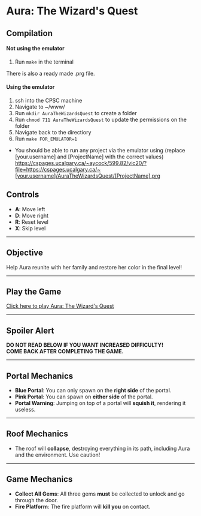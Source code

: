 # **Aura: The Wizard's Quest**  

## Compilation
#### Not using the emulator
1. Run `make` in the terminal

There is also a ready made .prg file.

#### Using the emulator
1. ssh into the CPSC machine
2. Navigate to ~/www/
3. Run `mkdir AuraTheWizardsQuest` to create a folder
4. Run `chmod 711 AuraTheWizardsQuest` to update the permissions on the folder
5. Navigate back to the directiory
6. Run `make FOR_EMULATOR=1`

- You should be able to run any project via the emulator using (replace [your.username] and [ProjectName] with the correct values)
https://cspages.ucalgary.ca/~aycock/599.82/vic20/?file=https://cspages.ucalgary.ca/~[your.username]/AuraTheWizardsQuest/[ProjectName].prg

## **Controls**  
- **A**: Move left  
- **D**: Move right  
- **R**: Reset level  
- **X**: Skip level  

---

## **Objective**  
Help Aura reunite with her family and restore her color in the final level!  

---

## **Play the Game**  
[Click here to play Aura: The Wizard's Quest](https://cspages.ucalgary.ca/~aycock/599.82/vic20/?file=https://cspages.ucalgary.ca/~muteeba.jamal/AuraTheWizardsQuest/game.prg)  

---

## **Spoiler Alert**  
**DO NOT READ BELOW IF YOU WANT INCREASED DIFFICULTY!**  
**COME BACK AFTER COMPLETING THE GAME.**  

---

## **Portal Mechanics**  
- **Blue Portal**: You can only spawn on the **right side** of the portal.  
- **Pink Portal**: You can spawn on **either side** of the portal.  
- **Portal Warning**: Jumping on top of a portal will **squish it**, rendering it useless.  

---

## **Roof Mechanics**  
- The roof will **collapse**, destroying everything in its path, including Aura and the environment. Use caution!  

---

## **Game Mechanics**  
- **Collect All Gems**: All three gems **must** be collected to unlock and go through the door.  
- **Fire Platform**: The fire platform will **kill you** on contact.  

